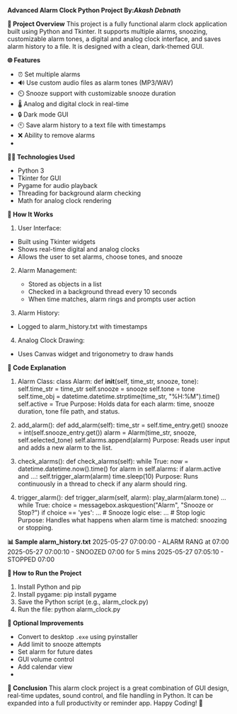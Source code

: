 **Advanced Alarm Clock Python Project By:_Akash Debnath_**

**📅 Project Overview**
This project is a fully functional alarm clock application built using Python and Tkinter.
It supports multiple alarms, snoozing, customizable alarm tones, a digital and analog clock interface, and saves alarm history to a file. 
It is designed with a clean, dark-themed GUI.

**🌐 Features**
- ⏰ Set multiple alarms
- 🔊 Use custom audio files as alarm tones (MP3/WAV)
- ⏲️ Snooze support with customizable snooze duration
- 🌡 Analog and digital clock in real-time
- 🔒 Dark mode GUI
- 🕙 Save alarm history to a text file with timestamps
- ❌ Ability to remove alarms
- 
**👨‍💻 Technologies Used**
- Python 3
- Tkinter for GUI
- Pygame for audio playback
- Threading for background alarm checking
- Math for analog clock rendering
  
**📖 How It Works**
1.	User Interface:
   - Built using Tkinter widgets
   - Shows real-time digital and analog clocks
   - Allows the user to set alarms, choose tones, and snooze
2.	Alarm Management:
 	  - Stored as objects in a list
 	  - Checked in a background thread every 10 seconds
 	  - When time matches, alarm rings and prompts user action

3.	Alarm History:
   - Logged to alarm_history.txt with timestamps

4.	Analog Clock Drawing:
   - Uses Canvas widget and trigonometry to draw hands
     
**📄 Code Explanation**
1.	Alarm Class: 
      class Alarm:
   			 def __init__(self, time_str, snooze, tone):
       			 self.time_str = time_str
       			 self.snooze = snooze
     	   		self.tone = tone
       			 self.time_obj = datetime.datetime.strptime(time_str, "%H:%M").time()
       			 self.active = True
Purpose: Holds data for each alarm: time, snooze duration, tone file path, and status.

2.	add_alarm(): 
      def add_alarm(self):
          time_str = self.time_entry.get()
            	snooze = int(self.snooze_entry.get())
          alarm = Alarm(time_str, snooze, self.selected_tone)
          self.alarms.append(alarm)
Purpose: Reads user input and adds a new alarm to the list.

3.	check_alarms(): 
      def check_alarms(self):
        	while True:
           	now = datetime.datetime.now().time()
           	for alarm in self.alarms:
                		if alarm.active and ...:
                    		self.trigger_alarm(alarm)
            		time.sleep(10)
Purpose: Runs continuously in a thread to check if any alarm should ring.


4.	trigger_alarm(): 
      def trigger_alarm(self, alarm):
          	play_alarm(alarm.tone)
         	 ...
          	while True:
              		choice = messagebox.askquestion("Alarm", "Snooze or Stop?")
             		 if choice == 'yes':
                 			 ...  # Snooze logic
             		 else:
                 			 ...  # Stop logic
Purpose: Handles what happens when alarm time is matched: snoozing or stopping.

**📊 Sample alarm_history.txt**
2025-05-27 07:00:00 - ALARM RANG at 07:00
2025-05-27 07:00:10 - SNOOZED 07:00 for 5 mins
2025-05-27 07:05:10 - STOPPED 07:00

**🔧 How to Run the Project**
1. Install Python and pip
2. Install pygame:
   	pip install pygame
3. Save the Python script (e.g., alarm_clock.py)
4. Run the file:
   	python alarm_clock.py
   
**🔄 Optional Improvements**
- Convert to desktop `.exe` using pyinstaller
- Add limit to snooze attempts
- Set alarm for future dates
- GUI volume control
- Add calendar view
- 
**🎉 Conclusion**
This alarm clock project is a great combination of GUI design, real-time updates, sound control, and file handling in Python. It can be expanded into a full productivity or reminder app.
Happy Coding! 🚀
